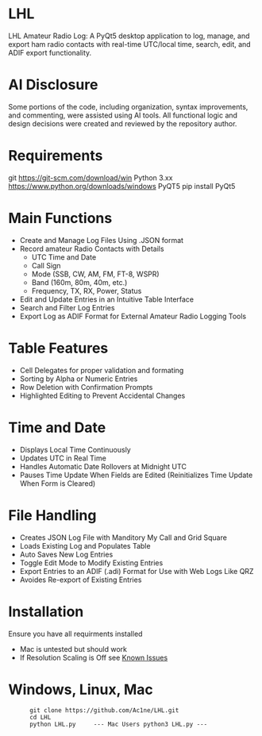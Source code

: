 # LHL
LHL Amateur Radio Log: A PyQt5 desktop application to log, manage, and export ham radio contacts with real-time UTC/local time, search, edit, and ADIF export functionality.

# AI Disclosure
Some portions of the code, including organization, syntax improvements, and commenting, were assisted using AI tools. All functional logic and design decisions were created and reviewed by the repository author.

# Requirements
 
  git             https://git-scm.com/download/win
  Python 3.xx     https://www.python.org/downloads/windows
  PyQT5           pip install PyQt5

# Main Functions
  - Create and Manage Log Files Using .JSON format
  - Record amateur Radio Contacts with Details
      - UTC Time and Date
      - Call Sign
      - Mode (SSB, CW, AM, FM, FT-8, WSPR)
      - Band (160m, 80m, 40m, etc.)
      - Frequency, TX, RX, Power, Status
  - Edit and Update Entries in an Intuitive Table Interface
  - Search and Filter Log Entries
  - Export Log as ADIF Format for External Amateur Radio Logging Tools

# Table Features
  - Cell Delegates for proper validation and formating
  - Sorting by Alpha or Numeric Entries
  - Row Deletion with Confirmation Prompts
  - Highlighted Editing to Prevent Accidental Changes

# Time and Date
  - Displays Local Time Continuously
  - Updates UTC in Real Time
  - Handles Automatic Date Rollovers at Midnight UTC
  - Pauses Time Update When Fields are Edited (Reinitializes Time Update When Form is Cleared)

# File Handling
  - Creates JSON Log File with Manditory My Call and Grid Square
  - Loads Existing Log and Populates Table
  - Auto Saves New Log Entries
  - Toggle Edit Mode to Modify Existing Entries
  - Export Entries to an ADIF (.adi) Format for Use with Web Logs Like QRZ
  - Avoides Re-export of Existing Entries

# Installation
  Ensure you have all requirments installed
   * Mac is untested but should work 
   * If Resolution Scaling is Off see [Known Issues](docs/Known_Issues.md)

  # Windows, Linux, Mac
        
          git clone https://github.com/Ac1ne/LHL.git
          cd LHL
          python LHL.py     --- Mac Users python3 LHL.py ---
 
  

